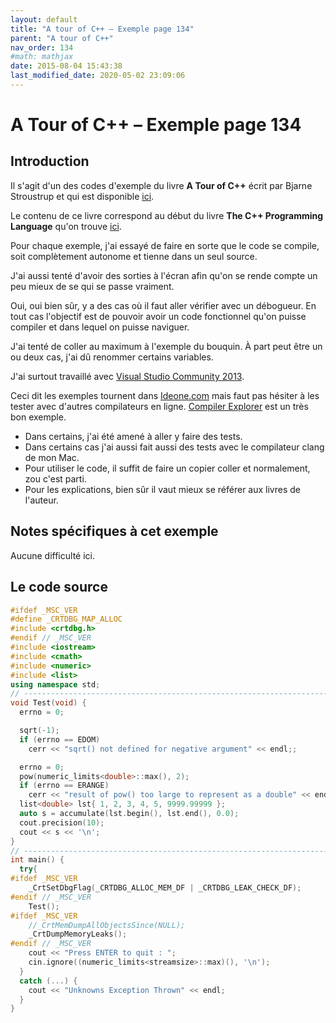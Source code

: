 ```yaml
---
layout: default
title: "A tour of C++ – Exemple page 134"
parent: "A tour of C++"
nav_order: 134
#math: mathjax
date: 2015-08-04 15:43:38
last_modified_date: 2020-05-02 23:09:06
---
```


# A Tour of C++ – Exemple page 134

## Introduction
Il s'agit d'un des codes d'exemple du livre **A Tour of C++** écrit par Bjarne Stroustrup et qui est disponible [ici](http://www.amazon.fr/Tour-C-Bjarne-Stroustrup/dp/0321958314/ref%3Dsr_1_1?ie=UTF8&qid=1416699327&sr=8-1&keywords=a+tour+of+c%2B%2B). 

Le contenu de ce livre correspond au début du livre **The C++ Programming Language** qu'on trouve [ici](http://www.amazon.fr/The-Programming-Language-Bjarne-Stroustrup/dp/0321563840/ref%3Dpd_sim_eb_3?ie=UTF8&refRID=0CR047TTJV1HA6CVA9XA).

Pour chaque exemple, j'ai essayé de faire en sorte que le code se compile, soit complètement autonome et tienne dans un seul source.

J'ai aussi tenté d'avoir des sorties à l'écran afin qu'on se rende compte un peu mieux de se qui se passe vraiment.

Oui, oui bien sûr, y a des cas où il faut aller vérifier avec un débogueur.
En tout cas l'objectif est de pouvoir avoir un code fonctionnel qu'on puisse compiler et dans lequel on puisse naviguer.

J'ai tenté de coller au maximum à l'exemple du bouquin. À part peut être un ou deux cas, j'ai dû renommer certains variables.

J'ai surtout travaillé avec [Visual Studio Community 2013](http://www.visualstudio.com/products/visual-studio-community-vs).

Ceci dit les exemples tournent dans [Ideone.com](http://ideone.com/) mais faut pas hésiter à les tester avec d'autres compilateurs en ligne. [Compiler Explorer](https://godbolt.org/) est un très bon exemple.

* Dans certains, j'ai été amené à aller y faire des tests.  
* Dans certains cas j'ai aussi fait aussi des tests avec le compilateur clang de mon Mac.  
* Pour utiliser le code, il suffit de faire un copier coller et normalement, zou c'est parti.  
* Pour les explications, bien sûr il vaut mieux se référer aux livres de l'auteur.  


## Notes spécifiques à cet exemple


Aucune difficulté ici.


## Le code source

```cpp
#ifdef _MSC_VER
#define _CRTDBG_MAP_ALLOC
#include <crtdbg.h>
#endif // _MSC_VER
#include <iostream>
#include <cmath>
#include <numeric>
#include <list>
using namespace std;
// ----------------------------------------------------------------------------
void Test(void) {
  errno = 0;                                                                    // clear old error state

  sqrt(-1);
  if (errno == EDOM)
    cerr << "sqrt() not defined for negative argument" << endl;;

  errno = 0;                                                                    // clear old error state
  pow(numeric_limits<double>::max(), 2);
  if (errno == ERANGE)
    cerr << "result of pow() too large to represent as a double" << endl;
  list<double> lst{ 1, 2, 3, 4, 5, 9999.99999 };
  auto s = accumulate(lst.begin(), lst.end(), 0.0);                             // calculate the sum
  cout.precision(10);                                                           // otherwise print 10015
  cout << s << '\n';                                                            // print 10014.9999
}
// ----------------------------------------------------------------------------
int main() {
  try{
#ifdef _MSC_VER
    _CrtSetDbgFlag(_CRTDBG_ALLOC_MEM_DF | _CRTDBG_LEAK_CHECK_DF);
#endif // _MSC_VER
    Test();
#ifdef _MSC_VER
    //_CrtMemDumpAllObjectsSince(NULL);                                         // Begins the dump since the start of program execution
    _CrtDumpMemoryLeaks();
#endif // _MSC_VER
    cout << "Press ENTER to quit : ";
    cin.ignore((numeric_limits<streamsize>::max)(), '\n');
  }
  catch (...) {
    cout << "Unknowns Exception Thrown" << endl;
  }
}
```

